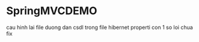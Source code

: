 # SpringMVCDEMO
cau hinh lai file duong dan csdl trong file hibernet properti 
con 1 so loi chua fix 
